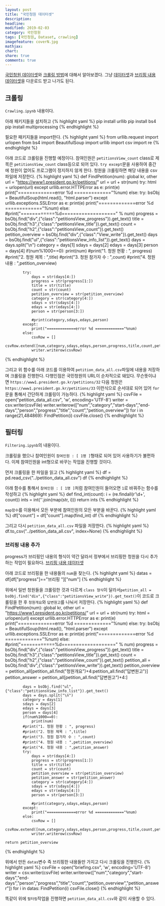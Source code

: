 ```yaml
---
layout: post
title: "국민청원 데이터셋"
description: 
headline: 
modified: 2019-02-03
category: 국민청원
tags: [국민청원, Dataset, crawling]
imagefeature: coverN.jpg
mathjax: 
chart: 
share: true
comments: true
---
```


[국민청원 데이터셋](https://www.dropbox.com/s/4q5neb9ngdhfg8y/petition_data_all.csv?dl=0)와 [크롤링 방법](https://github.com/newhiwoong/National-Petition/tree/master/Data)에 대해서 알아보겠다. 그냥 [데이터셋](https://www.dropbox.com/s/4q5neb9ngdhfg8y/petition_data_all.csv?dl=0)과 [브리핑 내용 데이터셋](https://github.com/newhiwoong/National-Petition/blob/master/Data/briefing.csv)을 다운로드 받고 나가도 된다.

## 크롤링
`Crawling.ipynb` 내용이다.

아래 패키지들을 설치하고 
{% highlight yaml %}
pip install urllib
pip install bs4
pip install multiprocessing
{% endhighlight %}

필요한 패키지들을 import한다.
{% highlight yaml %}
from urllib.request import urlopen
from bs4 import BeautifulSoup
import urllib
import csv
import re
{% endhighlight %}

아래 코드로 크롤링을 진행할 예정이다. 참여인원은 `petitionsView_count` class로 제목은 `petitionsView_count` class등으로 되어 있다. `try except`문을 사용하여 중간에 청원이 없어도 프로그램이 정지하지 않게 한다. 청원을 크롤링하면 해당 내용을 csv파일에 저장한다.
{% highlight yaml %}
def FindPetition(num):
    global kr, other
    url = "https://www1.president.go.kr/petitions/"
    url = url + str(num)
    try:
        html = urlopen(url)
    except urllib.error.HTTPError as e:
        print(e)
        print("=============error %d ============="%num)
    else:
        try:
            bsObj = BeautifulSoup(html.read(), "html.parser")
        except urllib.exceptions.SSLError as e:
            print(e)
            print("=============error %d ============="%num)
        else:
            #print("============%d===================" % num)
            progress = bsObj.find("div",{"class":"petitionsView_progress"}).get_text()
            title = bsObj.find("h3",{"class":"petitionsView_title"}).get_text()
            count = bsObj.find("h2",{"class":"petitionsView_count"}).get_text()
            petition_overview = bsObj.find("div",{"class":"View_write"}).get_text()
            days = bsObj.find("ul",{"class":"petitionsView_info_list"}).get_text()
            days = days.split("\n")
            category = days[1]
            sdays = days[2]
            edays = days[3]
            person = days[4]
            if(num%1000==0):
                print(num)
            #print("1. 청원 현황 : ", progress)
            #print("2. 청원 제목 : ",title)
            #print("3. 청원 참가자 수 : ",count)
            #print("4. 청원 내용 : ",petition_overview)
            
            try:
                days = str(days[4:])
                progress = str(progress[1:])
                title = str(title)
                count = str(count)
                petition_overview = str(petition_overview)
                category = str(category[4:])
                sdays = str(sdays[4:])
                edays = str(edays[4:])
                person = str(person[3:])
                
                #print(category,sdays,edays,person)
            except:
                print("=============error %d ============="%num)
            else:
                csvRow = []
                csvRow.extend([num,category,sdays,edays,person,progress,title,count,petition_overview])
                writer.writerow(csvRow)
{% endhighlight %}

그리고 위 함수를 아래 코드를 이용하여 `petition_data_all.csv`파일에 내용을 저장하며 크롤링을 진행한다. 다행인점은 국민청원의 URL이 순차적으로 돼있다. 무슨뜻이냐면 `https://www1.president.go.kr/petitions/32` 다음 청원은 `https://www1.president.go.kr/petitions/33` 이런식으로 순서대로 되어 있어 `for`문을 통해서 간단하게 크롤링이 가능하다.
{% highlight yaml %}
csvFile = open("petition_data_all.csv", 'w', encoding='UTF-8')
writer = csv.writer(csvFile)
writer.writerow(["num","category","start-days","end-days","person","progress","title","count","petition_overview"])
for i in range(21,484869):
    FindPetition(i)
csvFile.close()
{% endhighlight %}

## 필터링
`Filtering.ipynb`의 내용이다. 

크롤링을 했으나 참여인원이 `참여인원 : [ 1명 ]`형태로 되어 있어 사용하기가 불편하다. 이제 참여인원을 int형으로 바꾸는 작업을 진행할 것이다.

먼저 크롤링을 한 파일을 읽고
{% highlight yaml %}
df = pd.read_csv("../petition_data_all.csv")
df
{% endhighlight %}

아래 함수를 통해서 `참여인원 : [ 1명 ]`처럼 참여인원이 들어오면 `1`로 바꿔주는 함수를 작성하고 
{% highlight yaml %}
def find_int(count):
    i = (re.findall(r'\d+', count))
    ints = int(''.join(map(str, i)))
    return ints
{% endhighlight %}

`map함수`를 이용해서 모든 부분에 참여인원의 모든 부분을 바꾼다.
{% highlight yaml %}
df["count"] = df["count"].map(find_int)
df
{% endhighlight %}

그리고 다시 `petition_data_all.csv` 파일을 저장한다.
{% highlight yaml %}
df.to_csv("../petition_data_all.csv", index=None)
{% endhighlight %}


### 브리핑 내용 추가
progress가 브리핑인 내용의 형식이 약간 달라서 정부에서 브리핑한 청원을 다시 추가하는 작업이 필요하다. [브리핑 내용 데이터셋](https://github.com/newhiwoong/National-Petition/blob/master/Data/briefing.csv)

아래 코드로 브리핑을 한 내용들의 `num`을 찾는다.
{% highlight yaml %}
datas = df[df["progress"]=="브리핑 "]["num"]
{% endhighlight %}

위에서 일반 청원들을 크롤링한 것과 다르게 `class 형식`이 달라서`petition_all = bsObj.find("div",{"class":"petitionsView_write"}).get_text()`이 코드로 크롤링을 한 후 `청원개요`와 `답변원고`를 나눠서 저장한다.
{% highlight yaml %}
def FindPetition(num):
    global kr, other
    url = "https://www1.president.go.kr/petitions/"
    url = url + str(num)
    try:
        html = urlopen(url)
    except urllib.error.HTTPError as e:
        print(e)
        print("=============error %d ============="%num)
    else:
        try:
            bsObj = BeautifulSoup(html.read(), "html.parser")
        except urllib.exceptions.SSLError as e:
            print(e)
            print("=============error %d ============="%num)
        else:
            #print("============%d===================" % num)
            progress = bsObj.find("div",{"class":"petitionsView_progress"}).get_text()
            title = bsObj.find("h3",{"class":"petitionsView_title"}).get_text()
            count = bsObj.find("h2",{"class":"petitionsView_count"}).get_text()
            petition_all = bsObj.find("div",{"class":"petitionsView_write"}).get_text()
            petition_overview = petition_all[petition_all.find("청원개요")+4:petition_all.find("답변원고")]
            petition_answer = petition_all[petition_all.find("답변원고")+4:]
            
            
            days = bsObj.find("ul",{"class":"petitionsView_info_list"}).get_text()
            days = days.split("\n")
            category = days[1]
            sdays = days[2]
            edays = days[3]
            person = days[4]
            if(num%1000==0):
                print(num)
            #print("1. 청원 현황 : ", progress)
            #print("2. 청원 제목 : ",title)
            #print("3. 청원 참가자 수 : ",count)
            #print("4. 청원 내용 : ",petition_overview)
            #print("4. 청원 내용 : ",petition_answer)
            try:
                days = str(days[4:])
                progress = str(progress[1:])
                title = str(title)
                count = str(count)
                petition_overview = str(petition_overview)
                petition_answer = str(petition_answer)
                category = str(category[4:])
                sdays = str(sdays[4:])
                edays = str(edays[4:])
                person = str(person[3:])
                
                #print(category,sdays,edays,person)
            except:
                print("=============error %d ============="%num)
            else:
                csvRow = []
                csvRow.extend([num,category,sdays,edays,person,progress,title,count,petition_overview,petition_answer])
                writer.writerow(csvRow)
                
    return petition_overview
{% endhighlight %}

위에서 만든 `datas`변수 즉 브리핑한 내용들만 가지고 다시 크롤링을 진행한다.
{% highlight yaml %}
csvFile = open("briefing.csv", 'w', encoding='UTF-8')
writer = csv.writer(csvFile)
writer.writerow(["num","category","start-days","end-days","person","progress","title","count","petition_overview","petition_answer"])
for i in datas:
    FindPetition(i)
csvFile.close()
{% endhighlight %}

똑같이 위에 `필터링`작업을 진행하면 `petition_data_all.csv`와 같이 사용할 수 있다.